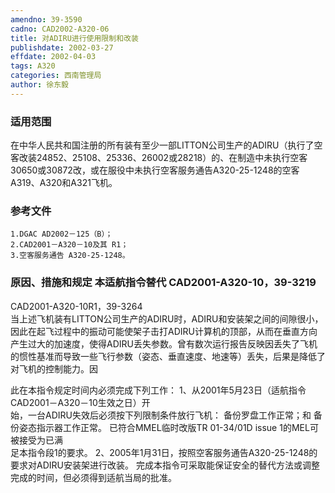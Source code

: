 ```yaml
---
amendno: 39-3590  
cadno: CAD2002-A320-06  
title: 对ADIRU进行使用限制和改装  
publishdate: 2002-03-27  
effdate: 2002-04-03  
tags: A320  
categories: 西南管理局  
author: 徐东毅  
---
```

  
### 适用范围  
在中华人民共和国注册的所有装有至少一部LITTON公司生产的ADIRU（执行了空客改装24852、25108、25336、26002或28218）的、在制造中未执行空客30650或30872改，或在服役中未执行空客服务通告A320-25-1248的空客A319、A320和A321飞机。  
  
<!--more-->  
### 参考文件  
    1.DGAC AD2002－125（B）；  
    2.CAD2001－A320－10及其 R1；  
    3.空客服务通告 A320-25-1248。  
  
### 原因、措施和规定 本适航指令替代 CAD2001-A320-10，39-3219  
 CAD2001-A320-10R1，39-3264  
    当上述飞机装有LITTON公司生产的ADIRU时，ADIRU和安装架之间的间隙很小，因此在起飞过程中的振动可能使架子击打ADIRU计算机的顶部，从而在垂直方向产生过大的加速度，使得ADIRU丢失参数。曾有数次运行报告反映因丢失了飞机的惯性基准而导致一些飞行参数（姿态、垂直速度、地速等）丢失，后果是降低了对飞机的控制能力。因  
  
此在本指令规定时间内必须完成下列工作：     1、从2001年5月23日（适航指令CAD2001－A320－10生效之日）开  
始，一台ADIRU失效后必须按下列限制条件放行飞机：     备份罗盘工作正常；和     备份姿态指示器工作正常。     已符合MMEL临时改版TR 01-34/01D issue 1的MEL可被接受为已满  
足本指令段1的要求。     2、2005年1月31日，按照空客服务通告A320-25-1248的要求对ADIRU安装架进行改装。     完成本指令可采取能保证安全的替代方法或调整完成的时间，但必须得到适航当局的批准。  
